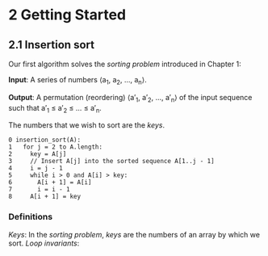 # 2 Getting Started

## 2.1 Insertion sort

Our first algorithm solves the *sorting problem* introduced in Chapter 1:

**Input**: A series of numbers ⟨a<sub>1</sub>, a<sub>2</sub>, ..., a<sub>n</sub>⟩.

**Output**: A permutation (reordering) ⟨a′<sub>1</sub>, a′<sub>2</sub>, ..., a′<sub>n</sub>⟩ of the input sequence such that a′<sub>1</sub> ≤ a′<sub>2</sub> ≤ ... ≤ a′<sub>n</sub>.

The numbers that we wish to sort are the *keys*.

```
0 insertion_sort(A):
1   for j = 2 to A.length:
2     key = A[j]
3     // Insert A[j] into the sorted sequence A[1..j - 1]
4     i = j - 1
5     while i > 0 and A[i] > key:
6       A[i + 1] = A[i]
7       i = i - 1
8     A[i + 1] = key
```


### Definitions

*Keys*: In the *sorting problem*, *keys* are the numbers of an array by which we sort.
*Loop invariants*: 
